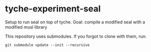 # tyche-experiment-seal
Setup to run seal on top of tyche.
Goal: compile a modified seal with a modified musl library

This repository uses submodules.
If you forgot to clone with them, run:

```
git submodule update --init --recursive

```
